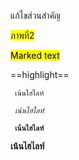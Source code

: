 แก้ไขส่วนสำคัญ 

<span style="background-color: #FFFF00">ภาพที่2</span>

<mark>Marked text</mark>

==highlight==

<code> เน้นไฮไลท์</code>

<code> <i>เน้นไฮไลท์</i> </code>

<code> <b>เน้นไฮไลท์</b> </code>

<pre><b>เน้นไฮไลท์</b></pre>

